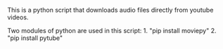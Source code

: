 This is a python script that downloads audio files directly from youtube videos.

Two modules of python are used in this script:
     1. "pip install moviepy"
     2. "pip install pytube"
